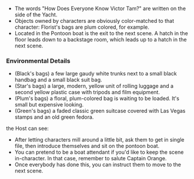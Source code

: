 
* The words "How Does Everyone Know Victor Tam?" are written on the side of the Yacht. 
* Objects owned by characters are obviously color-matched to that character: Florist's bags are plum colored, for example.
* Located in the Pontoon boat is the exit to the next scene. A hatch in the floor leads down to a backstage room, which leads up to a hatch in the next scene. 

### Environmental Details
* (Black's bags) a few large gaudy white trunks next to a small black handbag and a small black suit bag. 
* (Star's bags) a large, modern, yellow unit of rolling luggage and a second yellow plastic case with tripods and film equipment. 
* (Plum's bags) a floral, plum-colored bag is waiting to be loaded. It's small but expensive looking.
* (Green's bags) a faded classic green suitcase covered with Las Vegas stamps and an old green fedora.

the Host can see: 
* After letting characters mill around a little bit, ask them to get in single file, then introduce themselves and sit on the pontoon boat. 
* You can pretend to be a boat attendant if you'd like to keep the scene in-character. In that case, remember to salute Captain Orange.
* Once everybody has done this, you can instruct them to move to the next scene. 
